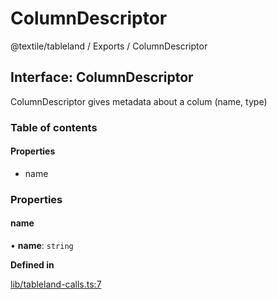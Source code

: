 # ColumnDescriptor

@textile/tableland / Exports / ColumnDescriptor

## Interface: ColumnDescriptor

ColumnDescriptor gives metadata about a colum (name, type)

### Table of contents

#### Properties

* name

### Properties

#### name

• **name**: `string`

**Defined in**

[lib/tableland-calls.ts:7](https://github.com/textileio/js-tableland/blob/main/src/lib/tableland-calls.ts#L7)
